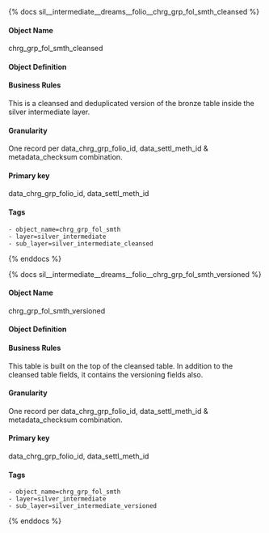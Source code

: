 {% docs sil__intermediate__dreams__folio__chrg_grp_fol_smth_cleansed %}

#### Object Name
chrg_grp_fol_smth_cleansed

#### Object Definition


#### Business Rules
This is a cleansed and deduplicated version of the bronze table inside the silver intermediate layer.

#### Granularity
One record per data_chrg_grp_folio_id, data_settl_meth_id & metadata_checksum combination.

#### Primary key
data_chrg_grp_folio_id, data_settl_meth_id

#### Tags
    - object_name=chrg_grp_fol_smth
    - layer=silver_intermediate
    - sub_layer=silver_intermediate_cleansed

{% enddocs %}

{% docs sil__intermediate__dreams__folio__chrg_grp_fol_smth_versioned %}

#### Object Name
chrg_grp_fol_smth_versioned

#### Object Definition


#### Business Rules
This table is built on the top of the cleansed table. In addition to the cleansed table fields, it contains the versioning fields also.

#### Granularity
One record per data_chrg_grp_folio_id, data_settl_meth_id & metadata_checksum combination.

#### Primary key
data_chrg_grp_folio_id, data_settl_meth_id

#### Tags
    - object_name=chrg_grp_fol_smth
    - layer=silver_intermediate
    - sub_layer=silver_intermediate_versioned

{% enddocs %}